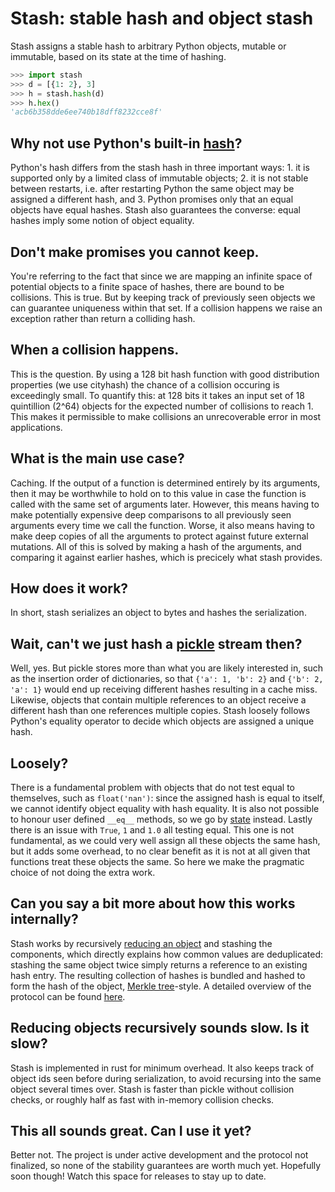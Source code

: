 # Stash: stable hash and object stash

Stash assigns a stable hash to arbitrary Python objects, mutable or immutable,
based on its state at the time of hashing.

```python
>>> import stash
>>> d = [{1: 2}, 3]
>>> h = stash.hash(d)
>>> h.hex()
'acb6b358dde6ee740b18dff8232cce8f'
```

## Why not use Python's built-in [hash](https://docs.python.org/3/library/functions.html#hash)?

Python's hash differs from the stash hash in three important ways: 1. it is
supported only by a limited class of immutable objects; 2. it is not stable
between restarts, i.e. after restarting Python the same object may be assigned
a different hash, and 3. Python promises only that an equal objects have equal
hashes. Stash also guarantees the converse: equal hashes imply some notion of
object equality.

## Don't make promises you cannot keep.

You're referring to the fact that since we are mapping an infinite space of
potential objects to a finite space of hashes, there are bound to be
collisions. This is true. But by keeping track of previously seen objects we
can guarantee uniqueness within that set. If a collision happens we raise an
exception rather than return a colliding hash.

## When a collision happens.

This is the question. By using a 128 bit hash function with good distribution
properties (we use cityhash) the chance of a collision occuring is exceedingly
small. To quantify this: at 128 bits it takes an input set of 18 quintillion
(2^64) objects for the expected number of collisions to reach 1. This makes it
permissible to make collisions an unrecoverable error in most applications.

## What is the main use case?

Caching. If the output of a function is determined entirely by its arguments,
then it may be worthwhile to hold on to this value in case the function is
called with the same set of arguments later. However, this means having to make
potentially expensive deep comparisons to all previously seen arguments every
time we call the function. Worse, it also means having to make deep copies of
all the arguments to protect against future external mutations. All of this is
solved by making a hash of the arguments, and comparing it against earlier
hashes, which is precicely what stash provides.

## How does it work?

In short, stash serializes an object to bytes and hashes the serialization.

## Wait, can't we just hash a [pickle](https://docs.python.org/3/library/pickle.html) stream then?

Well, yes. But pickle stores more than what you are likely interested in, such
as the insertion order of dictionaries, so that `{'a': 1, 'b': 2}` and `{'b':
2, 'a': 1}` would end up receiving different hashes resulting in a cache miss.
Likewise, objects that contain multiple references to an object receive a
different hash than one references multiple copies. Stash loosely follows
Python's equality operator to decide which objects are assigned a unique hash.

## Loosely?

There is a fundamental problem with objects that do not test equal to
themselves, such as `float('nan')`: since the assigned hash is equal to itself,
we cannot identify object equality with hash equality. It is also not possible
to honour user defined `__eq__` methods, so we go by
[state](https://docs.python.org/3/library/pickle.html#object.__getstate__)
instead. Lastly there is an issue with `True`, `1` and `1.0` all testing equal.
This one is not fundamental, as we could very well assign all these objects the
same hash, but it adds some overhead, to no clear benefit as it is not at all
given that functions treat these objects the same. So here we make the
pragmatic choice of not doing the extra work.

## Can you say a bit more about how this works internally?

Stash works by recursively [reducing an
object](https://docs.python.org/3/library/pickle.html#object.__reduce__) and
stashing the components, which directly explains how common values are
deduplicated: stashing the same object twice simply returns a reference to an
existing hash entry. The resulting collection of hashes is bundled and hashed
to form the hash of the object, [Merkle
tree](https://en.wikipedia.org/wiki/Merkle_tree)-style. A detailed overview of
the protocol can be found [here](PROTOCOL.md).

## Reducing objects recursively sounds slow. Is it slow?

Stash is implemented in rust for minimum overhead. It also keeps track of
object ids seen before during serialization, to avoid recursing into the same
object several times over. Stash is faster than pickle without collision
checks, or roughly half as fast with in-memory collision checks.

## This all sounds great. Can I use it yet?

Better not. The project is under active development and the protocol not
finalized, so none of the stability guarantees are worth much yet. Hopefully
soon though! Watch this space for releases to stay up to date.
